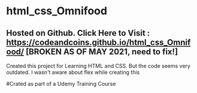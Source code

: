# html_css_Omnifood

## Hosted on Github. Click Here to Visit : https://codeandcoins.github.io/html_css_Omnifood/ [BROKEN AS OF MAY 2021, need to fix!]


Created this project for Learning HTML and CSS. But the code seems very outdated. I wasn't aware about flex while creating this

#Crated as part of a Udemy Training Course
